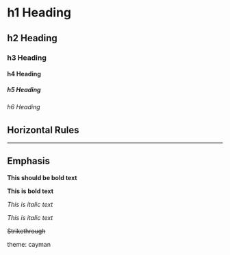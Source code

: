 # h1 Heading
## h2 Heading
### h3 Heading
#### h4 Heading
##### h5 Heading
###### h6 Heading


## Horizontal Rules

----


## Emphasis

**This should be bold text**

__This is bold text__

*This is italic text*

_This is italic text_

~~Strikethrough~~

theme: cayman
